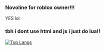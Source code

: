 ### Novoline for roblox owner!!!
YES lol

### tbh i dont use html and js i just do lua!!

[![Top Langs](https://github-readme-stats.vercel.app/api/top-langs/?username=7granddadpgn&langs_count=8&theme=radical)](https://github.com/anuraghazra/github-readme-stats)
